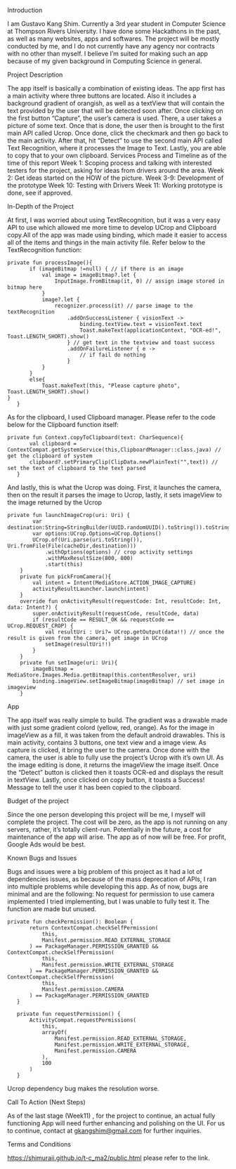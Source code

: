 Introduction

I am Gustavo Kang Shim. Currently a 3rd year student in Computer Science at Thompson Rivers University.
I have done some Hackathons in the past, as well as many websites, apps and softwares.
The project will be mostly conducted by me, and I do not currently have any agency nor contracts with no other than myself.
I believe I’m suited for making such an app because of my given background in Computing Science in general.

Project Description

The app itself is basically a combination of existing ideas. The app first has a main activity where three buttons are located. Also it includes a background gradient of orangish, as well as a textView that will contain the text provided by the user that will be detected soon after. Once clicking on the first button “Capture”, the user’s camera is used. There, a user takes a picture of some text. Once that is done, the user then is brought to the first main API called Ucrop. Once done, click the checkmark and then go back to the main activity. After that, hit “Detect” to use the second main API called Text Recognition, where it processes the Image to Text. Lastly, you are able to copy that to your own clipboard.
Services Process and Timeline as of the time of this report
Week 1: Scoping process and talking with interested testers for the project, asking for ideas from drivers around the area.
Week 2: Get ideas started on the HOW of the picture.
Week 3-9: Development of the prototype
Week 10: Testing with Drivers
Week 11: Working prototype is done, see if approved.

In-Depth of the Project

At first, I was worried about using TextRecognition, but it was a very easy API to use which allowed me more time to develop UCrop and Clipboard copy.All of the app was made using binding, which made it easier to access all of the items and things in the main activity file.
Refer below to the TextRecognition function:
 ~~~
private fun processImage(){
        if (imageBitmap !=null) { // if there is an image
            val image = imageBitmap?.let {
                InputImage.fromBitmap(it, 0) // assign image stored in bitmap here
            }
            image?.let {
                recognizer.process(it) // parse image to the textRecognition
                    .addOnSuccessListener { visionText ->
                        binding.textView.text = visionText.text
                        Toast.makeText(applicationContext, "OCR-ed!", Toast.LENGTH_SHORT).show()
                    } // get text in the textview and toast success
                    .addOnFailureListener { e ->
                        // if fail do nothing
                    }
            }
        }
        else{
            Toast.makeText(this, "Please capture photo", Toast.LENGTH_SHORT).show()
}
    }
~~~  
As for the clipboard, I used Clipboard manager. Please refer to the code below for the Clipboard function itself:
 ~~~
private fun Context.copyToClipboard(text: CharSequence){
        val clipboard = ContextCompat.getSystemService(this,ClipboardManager::class.java) // get the clipboard of system
        clipboard?.setPrimaryClip(ClipData.newPlainText("",text)) // set the text of clipboard to the text parsed
    }
~~~
And lastly, this is what the Ucrop was doing. First, it launches the camera, then on the result it parses the image to Ucrop, lastly, it sets imageView to the image returned by the Ucrop
~~~
private fun launchImageCrop(uri: Uri) {
        var destination:String=StringBuilder(UUID.randomUUID().toString()).toString()
        var options:UCrop.Options=UCrop.Options()
        UCrop.of(Uri.parse(uri.toString()), Uri.fromFile(File(cacheDir,destination)))
            .withOptions(options) // crop activity settings
            .withMaxResultSize(800, 800)
            .start(this)
    }
    private fun pickFromCamera(){
        val intent = Intent(MediaStore.ACTION_IMAGE_CAPTURE)
        activityResultLauncher.launch(intent)
    }
    override fun onActivityResult(requestCode: Int, resultCode: Int, data: Intent?) {
        super.onActivityResult(requestCode, resultCode, data)
        if (resultCode == RESULT_OK && requestCode == UCrop.REQUEST_CROP) {
            val resultUri : Uri?= UCrop.getOutput(data!!) // once the result is given from the camera, get image in UCrop
            setImage(resultUri!!)
        }
    }
    private fun setImage(uri: Uri){
        imageBitmap = MediaStore.Images.Media.getBitmap(this.contentResolver, uri)
        binding.imageView.setImageBitmap(imageBitmap) // set image in imageview
    }
~~~ 
App

The app itself was really simple to build. The gradient was a drawable made with just some gradient colord (yellow, red, orange). As for the image in imageView as a fill, it was taken from the default android drawables. 
 This is main activity, contains 3 buttons, one text view and a image view.
 As capture is clicked, it bring the user to the camera.
 Once done with the camera, the user is able to fully use the project’s Ucrop with it’s own UI.
 As the image editing is done, it returns the imageView the image itself. Once the “Detect” button is clicked  then it toasts OCR-ed and displays the result in textView. 
 Lastly, once clicked on copy button, it toasts a Success! Message to tell the user it has been copied to the clipboard.
 
Budget of the project

Since the one person developing this project will be me, I myself will complete the project.
The cost will be zero, as the app is not running on any servers, rather, it’s totally client-run.
Potentially in the future, a cost for maintenance of the app will arise. The app as of now will be free. For profit, Google Ads would be best.

Known Bugs and Issues

Bugs and issues were a big problem of this project as it had a lot of dependencies issues, as because of the mass deprecation of APIs, I ran into multiple problems while developing this app. As of now, bugs are minimal and are the following:
No request for permission to use camera implemented
I tried implementing, but I was unable to fully test it. The function are made but unused.
 ~~~
 private fun checkPermission(): Boolean {
        return ContextCompat.checkSelfPermission(
            this,
            Manifest.permission.READ_EXTERNAL_STORAGE
        ) == PackageManager.PERMISSION_GRANTED && 
ContextCompat.checkSelfPermission(
            this,
            Manifest.permission.WRITE_EXTERNAL_STORAGE
        ) == PackageManager.PERMISSION_GRANTED && 
ContextCompat.checkSelfPermission(
            this,
            Manifest.permission.CAMERA
        ) == PackageManager.PERMISSION_GRANTED
    }

    private fun requestPermission() {
        ActivityCompat.requestPermissions(
            this,
            arrayOf(
                Manifest.permission.READ_EXTERNAL_STORAGE,
                Manifest.permission.WRITE_EXTERNAL_STORAGE,
                Manifest.permission.CAMERA
            ),
            100
        )
    }
 ~~~
Ucrop dependency bug makes the resolution worse.

Call To Action  (Next Steps)

As of the last stage (Week11) , for the project to continue, an 
actual fully functioning App will need further enhancing and polishing on the UI. 
For us to continue, contact at gkangshim@gmail.com for further inquiries.

Terms and Conditions

https://shimuraii.github.io/t-c_ma2/public.html please refer to the link.

